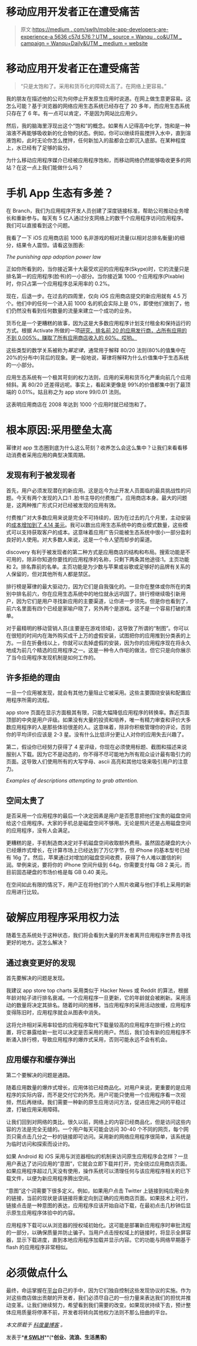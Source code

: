 # 移动应用开发者正在遭受痛苦

> 原文:[https://medium . com/swlh/mobile-app-developers-are-experience-a 5636 c57d 576？UTM _ source = Wanqu . co&UTM _ campaign = Wanqu+Daily&UTM _ medium = website](https://medium.com/swlh/mobile-app-developers-are-suffering-a5636c57d576?utm_source=wanqu.co&utm_campaign=Wanqu+Daily&utm_medium=website)

# 移动应用开发者正在遭受痛苦

> “只是太饱和了。采用和货币化的障碍太高了。在网络上更容易。”

我的朋友在描述他的公司为何停止开发原生应用时说道。在网上做生意更容易。这怎么可能？基于浏览器的网络应用生态系统已经存在了 20 多年，而应用生态系统只存在了 6 年。有一点可以肯定，不是因为网站比应用少。

然后，我的脑海里浮现出这个“饱和”的概念。如果有人记得高中化学，饱和是一种溶液不再能够吸收新的化合物的状态。例如，你可以继续将盐搅拌入水中，直到溶液饱和，此时无论你怎么搅拌，任何新加入的盐都会立即沉入底部。在某种程度上，水已经有了足够的盐分。

为什么移动应用程序媒介已经被应用程序饱和，而移动网络仍然能够吸收更多的网站？在这一点上我们能做什么吗？

# 手机 App 生态有多差？

在 Branch，我们为应用程序开发人员创建了深度链接标准，帮助公司推动业务增长和重新参与。每天有 5 亿人通过分支网络上的数千个应用程序访问应用程序。我们可以直接看到这个问题。

我看了一下 iOS 应用商店前 1000 名非游戏的相对流量(以相对总排名衡量)的细分，结果令人震惊。请看这张图表:



*The punishing app adoption power law*



正如你所看到的，当你接近第十大最受欢迎的应用程序(Skype)时，它的流量只是排名第一的应用程序(脸书)的一小部分。当你接近第 1000 个应用程序(Pixable)时，你只占第一个应用程序总采用率的 0.2%。

现在，后退一步。在过去的四周里，仅向 iOS 应用商店提交的新应用就有 4.5 万个。他们中的任何一个进入前 1000 名的机会实际上是 0%，即使他们做到了，他们仍然没有看到任何数量的流量来建立一个成功的业务。

货币化是一个更糟糕的故事，因为这是大多数应用程序计划支付租金和保持运行的方式。根据 Activate 所做的一项[研究，排名前 20 的应用发行商，占所有应用的不到 0.005%，赚取了所有应用商店收入的 60%。哎哟。](http://www.slideshare.net/ActivateInc/activate-tech-and-media-outlook-2016)



这些类型的数学关系被称为*幂定律*，通常用于解释 80/20 法则(80%的值集中在 20%的分布中)背后的现象。更一般地说，幂律将解释为什么价值集中于生态系统的一小部分。

应用生态系统有一个极其苛刻的权力法则，应用的采用和货币化严重向前几个应用倾斜。离 80/20 还差得远呢。事实上，看起来更像是 99%的价值都集中到了最顶端的 0.01%。姑且称之为 app store 99/0.01 法则。

这表明应用商店在 2008 年达到 1000 个应用时就已经饱和了。

# 根本原因:采用壁垒太高

幂律对 app 生态圈到底为什么这么苛刻？收养怎么会这么集中？让我们来看看移动消费者采用应用的典型决策周期。

## 发现有利于被发现者

首先，用户必须发现潜在的新应用。这是迄今为止开发人员面临的最具挑战性的问题。今天有两个发现的入口:1 .脸书主导的付费推广。应用商店本身。最大的问题是，这两种推广形式只对已经被发现的应用有效。

付费推广对大多数应用来说是完全不可持续的，因为在过去的几个月里，主动安装的[成本增加到了 4.14 美元](http://venturebeat.com/2015/10/29/user-acquisition-costs-climb-and-download-volumes-drop-in-september/)。我可以数出应用生态系统中的商业模式数量，这些模式可以支持获取客户的成本。这意味着应用广告只能被生态系统中很小一部分盈利良好的人使用。对大多数人来说，这是一个令人望而却步的渠道。

discovery 有利于被发现者的第二种方式是应用商店的结构和布局。搜索功能是不可用的，除非你知道你要找的应用程序的名称，只剩下两条其他途径:1。主页功能和 2。排名靠前的名单。主页功能是为少数与苹果或谷歌或足够好的品牌有关系的人保留的，但对其他所有人都是禁区。



排行榜是幂律的最大驱动力，因为它们是自我强化的。一旦你在整体或你所在的类别中排名前六，你在应用生态系统中的地位就永远巩固了。排行榜继续吸引新用户，因为它们是用户寻找新应用的主要渠道，让你进一步领先。但是你也看到了，前六名里面有四个已经是家喻户晓了，另外两个是游戏。这不是一个容易打破的清单。

对于最精明的移动营销人员(主要是在游戏领域)，这导致了所谓的“制图”。你可以在很短的时间内在海外购买成千上万的虚假安装，试图把你的应用推到分类表的上方。一旦在折叠线以上，你就可以去掉虚假的安装，因为你的应用程序现在将永久地成为前几个精选的应用程序之一。这是一种令人作呕的做法，但它只是向你展示了当今应用程序发现机制是如何工作的。

## 许多拒绝的理由

一旦一个应用被发现，就会有其他力量阻止它被采用。这些主要围绕安装和配置应用程序所需的流程。

app store 页面在显示方面极其有限，只能大幅降低应用程序的转换率。靠近页面顶部的中央是用户评级。如果没有大量的投资和培养，唯一有精力审查和评价大多数应用程序的人是那些体验很差的人。这意味着，除非你积极管理你的评论，否则你的平均评价应该是 2-3 星。没有什么比低评分更让人对你的应用失去兴趣了。

第二，假设你已经努力获得了 4 星评级，你现在必须使用标题、截图和描述来说服别人下载。因为它不是动态的，你不得不尽可能地为所有观众设计最有吸引力的页面。这导致人们使用所有的大写字母、ascii 高亮和其他垃圾来吸引用户的注意力。





*Examples of descriptions attempting to grab attention.*



## 空间太贵了

是否采用一个应用程序的最后一个决定因素是用户是否愿意把他们宝贵的磁盘空间给这个应用程序。大家的手机总是磁盘空间不够用。无论是照片还是占用磁盘空间的应用程序，没有人会满足。

更糟糕的是，手机制造商决定对手机磁盘空间收取额外费用。虽然固态硬盘的大小已经爆炸式增长，在计算市场上已经达到了万亿字节，但 iPhone 的基本型号已经有 16g 了。然后，苹果通过对增加的磁盘空间收费，获得了令人难以置信的利润。举例来说，要将你的 iPhone 空间升级到 64g，你需要支付每 GB 2 美元，而目前固态硬盘的市场价格是每 GB 0.40 美元。

在空间如此有限的情况下，用户正在将他们的个人照片收藏与他们手机上采用的新应用进行比较。

# 破解应用程序采用权力法

随着生态系统处于这种状态，我们将会看到大量的开发者离开应用程序世界去寻找更好的地方。这怎么解决？

## 通过衰变更好的发现

首先要解决的问题是发现。

我建议 app store top charts 采用类似于 Hacker News 或 Reddit 的算法，根据年龄对帖子进行排名衰减。一个应用程序一旦更新，它的年龄就会被刷新。采用活动的数量将决定其排名。随着时间的推移，当应用程序的采用活动放缓，应用程序变得陈旧时，应用程序就会从图表中消失。

这将允许相对采用率较低的应用程序取代下载量较高的应用程序在排行榜上的位置，将它暴露给新一批可以决定是否采用的用户。然后，我们会有新的应用程序不断涌入排行榜，导致应用程序的爆炸式采用，否则可能永远不会有机会。

## 应用缓存和缓存弹出

第二个要解决的问题是通路。

随着应用数量的爆炸式增长，应用体验已经商品化。对用户来说，更重要的是应用程序的实际内容，而不是交付它的外壳。用户可能只使用一个应用程序看一次视频，然后再继续。我们需要一种新的原生应用访问方法，促进应用之间的平稳过渡，打破应用采用障碍。

让我们回到对网络的类比。很久以前，网络上的内容已经商品化，但是访问这些内容的方法是完全无缝的。一个用户每天可能会访问 30-40 个不同的网页，每个网页只需点击几分之一秒的链接即可访问。采用新的网络应用程序很简单，该系统是为临时访问和探索而设计的。

如果 Android 和 iOS 采用与浏览器相似的机制来访问原生应用程序会怎样？一旦用户表达了访问应用的“意图”，它就会立即下载并打开，完全绕过应用商店页面。如果应用程序超过几天没有使用，操作系统可以清理任何与该应用程序相关的已下载文件，以便为新应用程序腾出空间。

“意图”这个词需要下很多定义。例如，如果用户点击 Twitter 上链接到纯应用业务的链接，当前的现状是该链接将重定向到正确的应用商店页面。如果技术上可行，链接点击是一种意图的表达，应用程序应该开始自动下载，在最初点击几秒钟后显示原生应用程序体验中的内容。

应用程序下载可以从浏览器的授权域初始化。这可能是部署新应用程序时审批流程的一部分，以确保质量并防止骗子。当用户点击授权域上的链接时，将显示全屏容器，显示下载进度，直到本地应用程序加载并显示内容。它的功能与网络早期基于 flash 的应用程序非常相似。

# 必须做点什么

最终，命运掌握在[平台](https://blog.branch.io/deep-linking-and-mobile-search-standards)自己的手中，因为它们独自控制这些发现协议的实施。作为对这些商店做出贡献的开发者，我们必须尽自己的一份力量来表达我们的担忧并推动变革。让我们继续努力，希望看到我们需要的改变。如果现状持续下去，预计整体应用质量将停滞不前，开发者将转向其他权力法则不那么扭曲的平台。

*本文原载于* [*科度量博客*](https://blog.branch.io/mobile-app-developers-are-suffering) *。*



发表于*[**# SWLH**](https://medium.com/swlh)**(***创业、流浪、生活黑客)**







